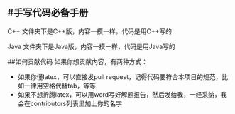 #手写代码必备手册
-----------------

C++ 文件夹下是C++版，内容一摸一样，代码是用C++写的

Java 文件夹下是Java版，内容一摸一样，代码是用Java写的

##如何贡献代码
如果你想贡献内容，有两种方式：

* 如果你懂latex，可以直接发pull request，记得代码要符合本项目的规范，比如一律用空格代替tab，等等
* 如果不想折腾latex，可以用word写好解题报告，然后发给我，一经采纳，我会在contributors列表里加上你的名字
